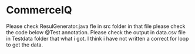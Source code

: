 # CommerceIQ

Please check ResulGenerator.java fle in src folder in that file please check the code below @Test annotation.
Please check the output in data.csv file in Testdata folder that what i got.
I think i have not written a correct for loop to get the data.

